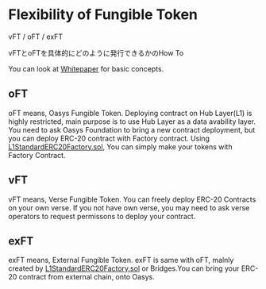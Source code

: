 # Flexibility of Fungible Token


vFT / oFT / exFT

vFTとoFTを具体的にどのように発行できるかのHow To


You can look at [Whitepaper](/docs/whitepaper/solution/ft-nft-design) for basic concepts.

## oFT

oFT means, Oasys Fungible Token. 
Deploying contract on Hub Layer(L1) is highly restricted, main purpose is to use Hub Layer as a data avability layer. 
You need to ask Oasys Foundation to bring a new contract deployment, but you can deploy ERC-20 contract with Factory contract.
Using [L1StandardERC20Factory.sol](https://github.com/oasysgames/oasys-optimism/blob/04f77a5c03fd5888716c0d9d5e8d68a674b92e5b/packages/contracts/contracts/oasys/L1/token/L1StandardERC20Factory.sol), You can simply make your tokens with Factory Contract. 


## vFT

vFT means, Verse Fungible Token. 
You can freely deploy ERC-20 Contracts on your own verse. If you not have own verse, you may need to ask verse operators to request permissons to deploy your contract.

## exFT

exFT means, External Fungible Token.
exFT is same with oFT, malnly created by [L1StandardERC20Factory.sol](https://github.com/oasysgames/oasys-optimism/blob/04f77a5c03fd5888716c0d9d5e8d68a674b92e5b/packages/contracts/contracts/oasys/L1/token/L1StandardERC20Factory.sol) or Bridges.You can bring your ERC-20 contract from external chain, onto Oasys.

